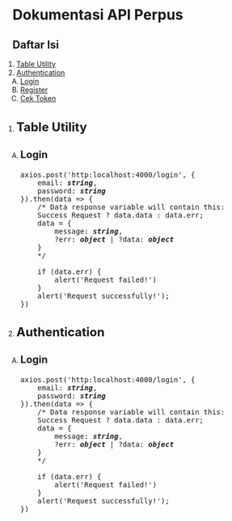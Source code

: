 # Dokumentasi API Perpus

## Daftar Isi
<ol style="margin-left: -1rem">
    <li><a href="#utility">Table Utility</a></li>
    <li><a href="#auth">Authentication</a>
        <ol style="margin-left: -1rem; list-style-type: upper-alpha">
            <li><a href="#login">Login</a></li>
            <li><a href="#register">Register</a></li>
            <li><a href="#check">Cek Token</a></li>
        </ol>
    </li>
</ol>

<div style="width: 100%; margin: 2rem"></div>

<ol style="margin-left: -1rem;">
    <li id="utility">
        <h2 style="font-weight: bold; font-size: 1.5rem;">
            Table Utility
        </h2>
        <ol style="margin-left: -1rem; list-style-type: upper-alpha">
            <li>
                <h3 style="font-size: 1.25rem;">
                    Login
                </h3>
                <pre>
axios.post('http:localhost:4000/login', {
    email: <b><i>string</i></b>,
    password: <b><i>string</i></b>
}).then(data => {
    /* Data response variable will contain this:
    Success Request ? data.data : data.err;
    data = {
        message: <b><i>string</i></b>,
        ?err: <b><i>object</i></b> | ?data: <b><i>object</i></b>
    }
    */<br>
    if (data.err) {
        alert('Request failed!')
    }
    alert('Request successfully!');
})
</pre>
            </li>
        </ol>
    </li>
    <li>
        <h2 style="font-weight: bold; font-size: 1.5rem;">
            Authentication
        </h2>
        <ol style="margin-left: -1rem; list-style-type: upper-alpha">
            <li>
                <h3 style="font-size: 1.25rem;">
                    Login
                </h3>
                <pre>
axios.post('http:localhost:4000/login', {
    email: <b><i>string</i></b>,
    password: <b><i>string</i></b>
}).then(data => {
    /* Data response variable will contain this:
    Success Request ? data.data : data.err;
    data = {
        message: <b><i>string</i></b>,
        ?err: <b><i>object</i></b> | ?data: <b><i>object</i></b>
    }
    */<br>
    if (data.err) {
        alert('Request failed!')
    }
    alert('Request successfully!');
})
</pre>
            </li>
        </ol>
    </li>
</ol>